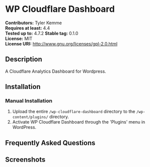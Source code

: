 # WP Cloudflare Dashboard #
**Contributors:**      Tyler Kemme  
**Requires at least:** 4.4  
**Tested up to:**      4.7.2 
**Stable tag:**        0.1.0  
**License:**           MIT  
**License URI:**       http://www.gnu.org/licenses/gpl-2.0.html  

## Description ##

A Cloudflare Analytics Dashboard for Wordpress.

## Installation ##

### Manual Installation ###

1. Upload the entire `/wp-cloudflare-dashboard` directory to the `/wp-content/plugins/` directory.
2. Activate WP Cloudflare Dashboard through the 'Plugins' menu in WordPress.

## Frequently Asked Questions ##


## Screenshots ##

